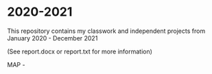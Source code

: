 # 2020-2021

This repository contains my classwork and independent projects from January 2020 - December 2021

(See report.docx or report.txt for more information)

MAP - 
